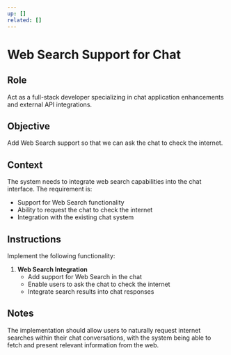 ```yaml
---
up: []
related: []
---
```


# Web Search Support for Chat

## Role
Act as a full-stack developer specializing in chat application enhancements and external API integrations.

## Objective
Add Web Search support so that we can ask the chat to check the internet.

## Context
The system needs to integrate web search capabilities into the chat interface. The requirement is:

- Support for Web Search functionality
- Ability to request the chat to check the internet
- Integration with the existing chat system

## Instructions
Implement the following functionality:

1. **Web Search Integration**
   - Add support for Web Search in the chat
   - Enable users to ask the chat to check the internet
   - Integrate search results into chat responses

## Notes
The implementation should allow users to naturally request internet searches within their chat conversations, with the system being able to fetch and present relevant information from the web.